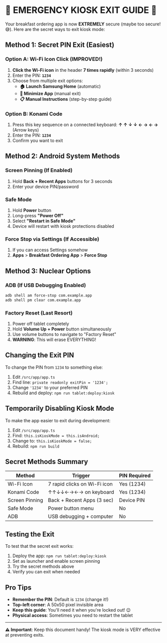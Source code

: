 # 🚨 EMERGENCY KIOSK EXIT GUIDE 🚨

Your breakfast ordering app is now **EXTREMELY** secure (maybe too secure! 😅). Here are the secret ways to exit kiosk mode:

## Method 1: Secret PIN Exit (Easiest)

### Option A: Wi-Fi Icon Click (IMPROVED!)
1. **Click the Wi-Fi icon** in the header **7 times rapidly** (within 3 seconds)
2. Enter the PIN: **`1234`**
3. Choose from multiple exit options:
   - **🏠 Launch Samsung Home** (automatic)
   - **📱 Minimize App** (manual exit)
   - **📋 Manual Instructions** (step-by-step guide)

### Option B: Konami Code
1. Press this key sequence on a connected keyboard:
   **↑ ↑ ↓ ↓ ← → ← →** (Arrow keys)
2. Enter the PIN: **`1234`**
3. Confirm you want to exit

## Method 2: Android System Methods

### Screen Pinning (If Enabled)
1. Hold **Back + Recent Apps** buttons for 3 seconds
2. Enter your device PIN/password

### Safe Mode
1. Hold **Power** button
2. Long-press **"Power Off"**
3. Select **"Restart in Safe Mode"**
4. Device will restart with kiosk protections disabled

### Force Stop via Settings (If Accessible)
1. If you can access Settings somehow
2. **Apps** > **Breakfast Ordering App** > **Force Stop**

## Method 3: Nuclear Options

### ADB (If USB Debugging Enabled)
```bash
adb shell am force-stop com.example.app
adb shell pm clear com.example.app
```

### Factory Reset (Last Resort)
1. Power off tablet completely
2. Hold **Volume Up + Power** button simultaneously
3. Use volume buttons to navigate to "Factory Reset"
4. **WARNING**: This will erase EVERYTHING!

## Changing the Exit PIN

To change the PIN from `1234` to something else:

1. Edit `/src/app/app.ts`
2. Find line: `private readonly exitPin = '1234';`
3. Change `'1234'` to your preferred PIN
4. Rebuild and deploy: `npm run tablet:deploy:kiosk`

## Temporarily Disabling Kiosk Mode

To make the app easier to exit during development:

1. Edit `/src/app/app.ts`
2. Find: `this.isKioskMode = this.isAndroid;`
3. Change to: `this.isKioskMode = false;`
4. Rebuild: `npm run build`

## Secret Methods Summary

| Method | Trigger | PIN Required |
|--------|---------|--------------|
| Wi-Fi Icon | 7 rapid clicks on Wi-Fi icon | Yes (1234) |
| Konami Code | ↑↑↓↓←→←→ on keyboard | Yes (1234) |
| Screen Pinning | Back + Recent Apps (3 sec) | Device PIN |
| Safe Mode | Power button menu | No |
| ADB | USB debugging + computer | No |

## Testing the Exit

To test that the secret exit works:

1. Deploy the app: `npm run tablet:deploy:kiosk`
2. Set as launcher and enable screen pinning
3. Try the secret methods above
4. Verify you can exit when needed

## Pro Tips

- **Remember the PIN**: Default is `1234` (change it!)
- **Top-left corner**: A 50x50 pixel invisible area
- **Keep this guide**: You'll need it when you're locked out! 😉
- **Physical access**: Sometimes you need to restart the tablet

---

**⚠️ Important**: Keep this document handy! The kiosk mode is VERY effective at preventing exits.
